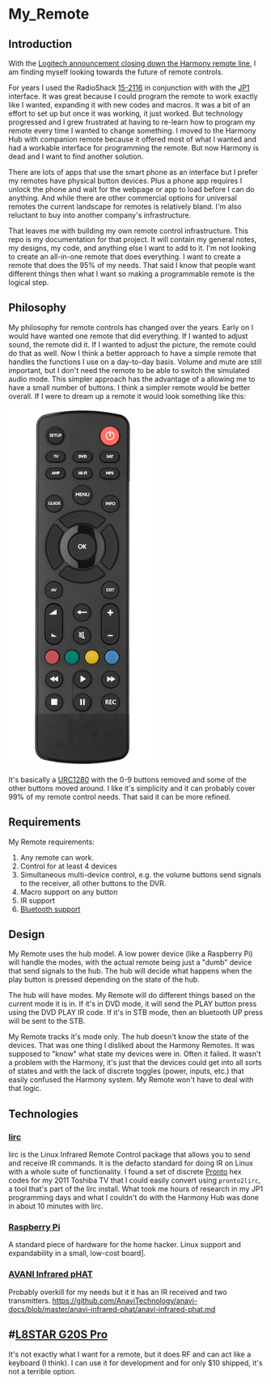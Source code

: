 # My_Remote

## Introduction

With the [Logitech announcement closing down the Harmony remote line](https://www.theverge.com/2021/4/10/22377015/logitech-discontinues-harmony-universal-remotes), I am finding myself looking towards the future of remote controls.

For years I used the RadioShack [15-2116](https://www.mythtv.org/wiki/RadioShack_15-2116_Universal_Remote) in conjunction with with the [JP1](https://en.wikipedia.org/wiki/JP1_remote) interface.  It was great because I could program the remote to work exactly like I wanted, expanding it with new codes and macros.  It was a bit of an effort to set up but once it was working, it just worked.  But technology progressed and I grew frustrated at having to re-learn how to program my remote every time I wanted to change something.  I moved to the Harmony Hub with companion remote because it offered most of what I wanted and had a workable interface for programming the remote.  But now Harmony is dead and I want to find another solution.

There are lots of apps that use the smart phone as an interface but I prefer my remotes have physical button devices.  Plus a phone app requires I unlock the phone and wait for the webpage or app to load before I can do anything.  And while there are other commercial options for universal remotes the current landscape for remotes is relatively bland.  I'm also reluctant to buy into another company's infrastructure.

That leaves me with building my own remote control infrastructure.  This repo is my documentation for that project.  It will contain my general notes, my designs, my code, and anything else I want to add to it.  I'm not looking to create an all-in-one remote that does everything.  I want to create a remote that does the 95% of my needs.  That said I know that people want different things then what I want so making a programmable remote is the logical step.

## Philosophy

My philosophy for remote controls has changed over the years.  Early on I would have wanted one remote that did everything.  If I wanted to adjust sound, the remote did it.  If I wanted to adjust the picture, the remote could do that as well.  Now I think a better approach to have a simple remote that handles the functions I use on a day-to-day basis.  Volume and mute are still important, but I don't need the remote to be able to switch the simulated audio mode.  This simpler approach has the advantage of a allowing me to have a small number of buttons.  I think a simpler remote would be better overall.  If I were to dream up a remote it would look something like this:

![](example_remote.png)

It's basically a [URC1280](https://www.oneforall.com/universal-remotes/urc-1280-contour-8#/step-1) with the 0-9 buttons removed and some of the other buttons moved around.  I like it's simplicity and it can probably cover 99% of my remote control needs.  That said it can be more refined.

## Requirements
My Remote requirements:

1. Any remote can work.
1. Control for at least 4 devices
1. Simultaneous multi-device control, e.g. the volume buttons send signals to the receiver, all other buttons to the DVR.
1. Macro support on any button
1. IR support
1. [Bluetooth support](https://projects-raspberry.com/emulate-a-bluetooth-keyboard-with-the-raspberry-pi/)

## Design

My Remote uses the hub model.  A low power device (like a Raspberry Pi) will handle the modes, with the actual remote being just a "dumb" device that send signals to the hub.  The hub will decide what happens when the play button is pressed depending on the state of the hub.

The hub will have modes.  My Remote will do different things based on the current mode it is in.  If it's in DVD mode, it will send the PLAY button press using the DVD PLAY IR code.  If it's in STB mode, then an bluetooth UP press will be sent to the STB.

My Remote tracks it's mode only.  The hub doesn't know the state of the devices.  That was one thing I disliked about the Harmony Remotes.  It was supposed to "know" what state my devices were in.  Often it failed.  It wasn't a problem with the Harmony, it's just that the devices could get into all sorts of states and with the lack of discrete toggles (power, inputs, etc.) that easily confused the Harmony system.  My Remote won't have to deal with that logic.

## Technologies

### [lirc](https://www.lirc.org/)

lirc is the Linux Infrared Remote Control package that allows you to send and receive IR commands.  It is the defacto standard for doing IR on Linux with a whole suite of functionality.  I found a set of discrete [Pronto](https://www.mythtv.org/wiki/Philips_Pronto) hex codes for my 2011 Toshiba TV that I could easily convert using `pronto2lirc`, a tool that's part of the lirc install.  What took me hours of research in my JP1 programming days and what I couldn't do with the Harmony Hub was done in about 10 minutes with lirc.

### [Raspberry Pi](https://www.raspberrypi.org/)

A standard piece of hardware for the home hacker.  Linux support and expandability in a small, low-cost board].

### [AVANI Infrared pHAT](https://www.crowdsupply.com/anavi-technology/infrared-phat)

Probably overkill for my needs but it it has an IR received and two transmitters.
https://github.com/AnaviTechnology/anavi-docs/blob/master/anavi-infrared-phat/anavi-infrared-phat.md

## #[L8STAR G20S Pro](https://www.aliexpress.com/item/1005001714763038.html)

It's not exactly what I want for a remote, but it does RF and can act like a keyboard (I think).  I can use it for development and for only $10 shipped, it's not a terrible option.
